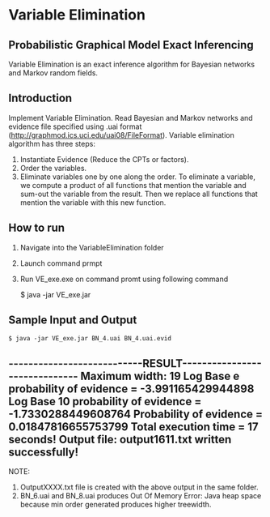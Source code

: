 # Variable Elimination

## Probabilistic Graphical Model Exact Inferencing
Variable Elimination is an exact inference algorithm for Bayesian networks and Markov random fields.

## Introduction
Implement Variable Elimination. 
Read Bayesian and Markov networks and evidence file specified using .uai format (http://graphmod.ics.uci.edu/uai08/FileFormat).
Variable elimination algorithm has three steps:
1. Instantiate Evidence (Reduce the CPTs or factors).
2. Order the variables.
3. Eliminate variables one by one along the order. To eliminate a variable, we
compute a product of all functions that mention the variable and sum-out
the variable from the result. Then we replace all functions that mention
the variable with this new function.

## How to run

1) Navigate into the VariableElimination folder
2) Launch command prmpt
3) Run VE_exe.exe on command promt using following command

	$ java -jar VE_exe.jar <InputFileName> <EvidenceFileName>

## Sample Input and Output

	$ java -jar VE_exe.jar BN_4.uai BN_4.uai.evid
	
---------------------------RESULT------------------------------
Maximum width: 19
Log Base e probability of evidence = -3.991165429944898
Log Base 10 probability of evidence = -1.7330288449608764
Probability of evidence = 0.01847816655753799
Total execution time = 17 seconds!
Output file: output1611.txt written successfully!
--------------------------------------------------------------

NOTE: 
1) OutputXXXX.txt file is created with the above output in the same folder.
2) BN_6.uai and BN_8.uai produces Out Of Memory Error: Java heap space 
because min order generated produces higher treewidth.


